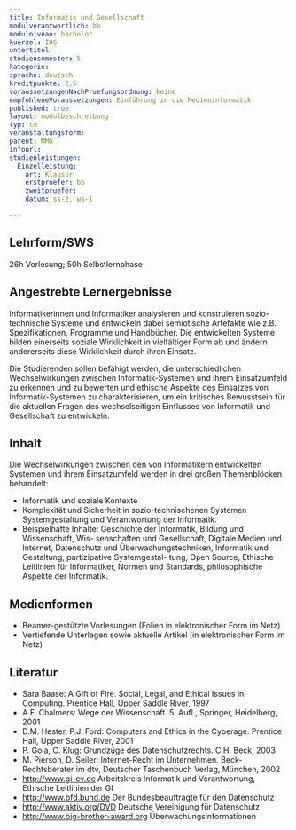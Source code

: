 ```yaml
---
title: Informatik und Gesellschaft
modulverantwortlich: bb
modulniveau: bachelor
kuerzel: IUG
untertitel:
studiensemester: 5
kategorie:
sprache: deutsch
kreditpunkte: 2.5
voraussetzungenNachPruefungsordnung: keine
empfohleneVoraussetzungen: Einführung in die Medieninformatik
published: true
layout: modulbeschreibung
typ: tm
veranstaltungsform: 
parent: MMG
infourl: 
studienleistungen:
  Einzelleistung:
    art: Klausur
    erstpruefer: bb
    zweitpruefer: 
    datum: ss-2, ws-1

---
```


## Lehrform/SWS
26h Vorlesung; 50h Selbstlernphase

## Angestrebte Lernergebnisse
Informatikerinnen und Informatiker analysieren und konstruieren sozio-technische Systeme und entwickeln dabei semiotische Artefakte wie z.B. Spezifikationen, Programme und Handbücher. Die entwickelten Systeme bilden einerseits soziale Wirklichkeit in vielfältiger Form ab und ändern andererseits diese Wirklichkeit durch ihren Einsatz.

Die Studierenden sollen befähigt werden, die unterschiedlichen Wechselwirkungen zwischen Informatik-Systemen und ihrem
Einsatzumfeld zu erkennen und zu bewerten und ethische Aspekte des Einsatzes von Informatik-Systemen zu charakterisieren, um ein kritisches Bewusstsein für die aktuellen Fragen des wechselseitigen Einflusses von Informatik und Gesellschaft zu entwickeln.

## Inhalt
Die Wechselwirkungen zwischen den von Informatikern entwickelten Systemen und ihrem Einsatzumfeld werden in drei großen Themenblöcken behandelt:
- Informatik und soziale Kontexte
- Komplexität und Sicherheit in sozio-technischenen Systemen Systemgestaltung und Verantwortung der Informatik.
- Beispielhafte Inhalte: Geschichte der Informatik, Bildung und Wissenschaft, Wis- senschaften und Gesellschaft, Digitale Medien und Internet, Datenschutz und Überwachungstechniken, Informatik und Gestaltung, partizipative Systemgestal- tung, Open Source, Ethische Leitlinien für Informatiker, Normen und Standards, philosophische Aspekte der Informatik.

## Medienformen
- Beamer-gestützte Vorlesungen (Folien in elektronischer Form im Netz)
- Vertiefende Unterlagen sowie aktuelle Artikel (in elektronischer Form im Netz)

## Literatur
- Sara Baase: A Gift of Fire. Social, Legal, and Ethical Issues in Computing. Prentice Hall, Upper Saddle River, 1997
- A.F. Chalmers: Wege der Wissenschaft. 5. Aufl., Springer, Heidelberg, 2001
- D.M. Hester, P.J. Ford: Computers and Ethics in the Cyberage. Prentice Hall, Upper Saddle River, 2001
- P. Gola, C. Klug: Grundzüge des Datenschutzrechts. C.H. Beck, 2003
- M. Pierson, D. Seiler: Internet-Recht im Unternehmen. Beck-Rechtsberater im dtv, Deutscher Taschenbuch Verlag, München, 2002
- http://www.gi-ev.de Arbeitskreis Informatik und Verantwortung, Ethische Leitlinien der GI
- http://www.bfd.bund.de Der Bundesbeauftragte für den Datenschutz
- http://www.aktiv.org/DVD Deutsche Vereinigung für Datenschutz
- http://www.big-brother-award.org Überwachungsinformationen

